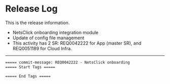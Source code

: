 # Release Log

This is the release information.

- NetsClick onboarding integration module
- Update of config file management
- This activity has 2 SR: REQ0042222 for App (master SR), and REQ0051189 for Cloud Infra.

___

```txt
===== commit-message: REQ0042222 - NetsClick onboarding
===== Start Tags =====

===== End Tags =====
```
